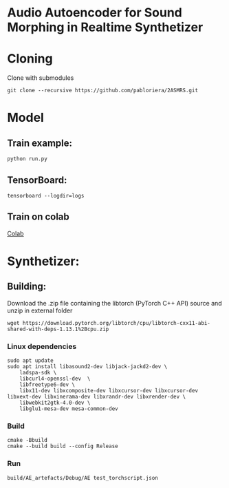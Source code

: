 # Audio Autoencoder for Sound Morphing in Realtime Synthetizer



# Cloning

Clone with submodules

```
git clone --recursive https://github.com/pabloriera/2ASMRS.git
```

# Model

## Train example:
```console
python run.py
```

## TensorBoard:
```console
tensorboard --logdir=logs
```
## Train on colab

[Colab](https://colab.research.google.com/drive/1VMalSDqbO-idkTdtX47v7qRcLDioZ5GT#scrollTo=4zlUqBjwMCeu)

# Synthetizer:

## Building:

Download the .zip file containing the libtorch (PyTorch C++ API) source and unzip in external folder

```console
wget https://download.pytorch.org/libtorch/cpu/libtorch-cxx11-abi-shared-with-deps-1.13.1%2Bcpu.zip
```

### Linux dependencies

```
sudo apt update
sudo apt install libasound2-dev libjack-jackd2-dev \
    ladspa-sdk \
    libcurl4-openssl-dev  \
    libfreetype6-dev \
    libx11-dev libxcomposite-dev libxcursor-dev libxcursor-dev libxext-dev libxinerama-dev libxrandr-dev libxrender-dev \
    libwebkit2gtk-4.0-dev \
    libglu1-mesa-dev mesa-common-dev
```

### Build 
```console
cmake -Bbuild
cmake --build build --config Release
```

### Run
```console
build/AE_artefacts/Debug/AE test_torchscript.json
```